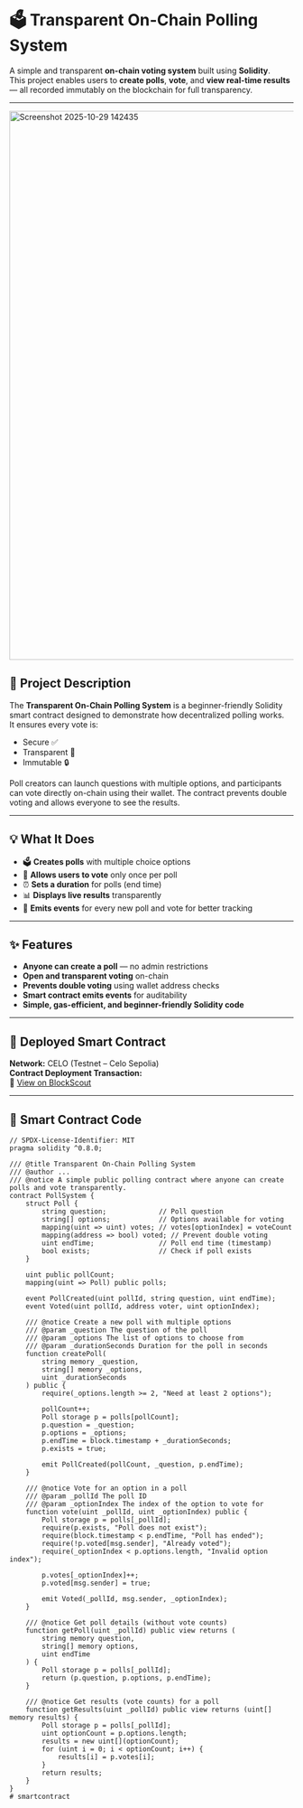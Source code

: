 # 🗳️ Transparent On-Chain Polling System

A simple and transparent **on-chain voting system** built using **Solidity**.  
This project enables users to **create polls**, **vote**, and **view real-time results** — all recorded immutably on the blockchain for full transparency.

---


<img width="1903" height="972" alt="Screenshot 2025-10-29 142435" src="https://github.com/user-attachments/assets/58e93349-0169-4821-9606-560e56de6f4a" />





## 📘 Project Description

The **Transparent On-Chain Polling System** is a beginner-friendly Solidity smart contract designed to demonstrate how decentralized polling works.  
It ensures every vote is:
- Secure ✅  
- Transparent 🧠  
- Immutable 🔒  

Poll creators can launch questions with multiple options, and participants can vote directly on-chain using their wallet. The contract prevents double voting and allows everyone to see the results.

---

## 💡 What It Does

- 🗳 **Creates polls** with multiple choice options  
- 👥 **Allows users to vote** only once per poll  
- ⏰ **Sets a duration** for polls (end time)  
- 📊 **Displays live results** transparently  
- 💬 **Emits events** for every new poll and vote for better tracking  

---

## ✨ Features

- **Anyone can create a poll** — no admin restrictions  
- **Open and transparent voting** on-chain  
- **Prevents double voting** using wallet address checks  
- **Smart contract emits events** for auditability  
- **Simple, gas-efficient, and beginner-friendly Solidity code**  

---

## 🚀 Deployed Smart Contract

**Network:** CELO (Testnet – Celo Sepolia)  
**Contract Deployment Transaction:**  
🔗 [View on BlockScout](https://celo-sepolia.blockscout.com/tx/0x6fbea569ca3a2ce06e32bf713fdbed8fb28b055d6a97025a973470301ae2b643)

---

## 🧩 Smart Contract Code

```solidity
// SPDX-License-Identifier: MIT
pragma solidity ^0.8.0;

/// @title Transparent On-Chain Polling System
/// @author ...
/// @notice A simple public polling contract where anyone can create polls and vote transparently.
contract PollSystem {
    struct Poll {
        string question;             // Poll question
        string[] options;            // Options available for voting
        mapping(uint => uint) votes; // votes[optionIndex] = voteCount
        mapping(address => bool) voted; // Prevent double voting
        uint endTime;                // Poll end time (timestamp)
        bool exists;                 // Check if poll exists
    }

    uint public pollCount;
    mapping(uint => Poll) public polls;

    event PollCreated(uint pollId, string question, uint endTime);
    event Voted(uint pollId, address voter, uint optionIndex);

    /// @notice Create a new poll with multiple options
    /// @param _question The question of the poll
    /// @param _options The list of options to choose from
    /// @param _durationSeconds Duration for the poll in seconds
    function createPoll(
        string memory _question,
        string[] memory _options,
        uint _durationSeconds
    ) public {
        require(_options.length >= 2, "Need at least 2 options");

        pollCount++;
        Poll storage p = polls[pollCount];
        p.question = _question;
        p.options = _options;
        p.endTime = block.timestamp + _durationSeconds;
        p.exists = true;

        emit PollCreated(pollCount, _question, p.endTime);
    }

    /// @notice Vote for an option in a poll
    /// @param _pollId The poll ID
    /// @param _optionIndex The index of the option to vote for
    function vote(uint _pollId, uint _optionIndex) public {
        Poll storage p = polls[_pollId];
        require(p.exists, "Poll does not exist");
        require(block.timestamp < p.endTime, "Poll has ended");
        require(!p.voted[msg.sender], "Already voted");
        require(_optionIndex < p.options.length, "Invalid option index");

        p.votes[_optionIndex]++;
        p.voted[msg.sender] = true;

        emit Voted(_pollId, msg.sender, _optionIndex);
    }

    /// @notice Get poll details (without vote counts)
    function getPoll(uint _pollId) public view returns (
        string memory question,
        string[] memory options,
        uint endTime
    ) {
        Poll storage p = polls[_pollId];
        return (p.question, p.options, p.endTime);
    }

    /// @notice Get results (vote counts) for a poll
    function getResults(uint _pollId) public view returns (uint[] memory results) {
        Poll storage p = polls[_pollId];
        uint optionCount = p.options.length;
        results = new uint[](optionCount);
        for (uint i = 0; i < optionCount; i++) {
            results[i] = p.votes[i];
        }
        return results;
    }
}
# smartcontract
